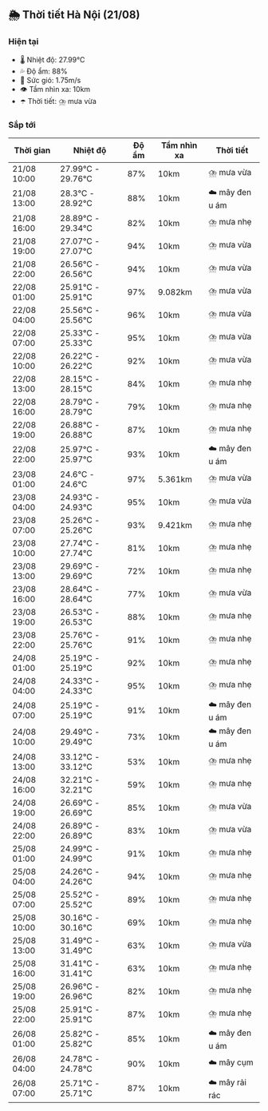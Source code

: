 ## 🌦️ Thời tiết Hà Nội (21/08)

### Hiện tại

- 🌡️ Nhiệt độ: 27.99℃
- 💦 Độ ẩm: 88%
- 💨 Sức gió: 1.75m/s
- 👁️ Tầm nhìn xa: 10km
- ☂️ Thời tiết: ⛈️ mưa vừa

### Sắp tới

| Thời gian | Nhiệt độ | Độ ẩm | Tầm nhìn xa | Thời tiết |
| --- | --- | --- | --- | --- |
| 21/08 10:00 | 27.99℃ - 29.76℃ | 87% | 10km | ⛈️ mưa vừa |
| 21/08 13:00 | 28.3℃ - 28.92℃ | 88% | 10km | ☁️ mây đen u ám |
| 21/08 16:00 | 28.89℃ - 29.34℃ | 82% | 10km | ⛈️ mưa nhẹ |
| 21/08 19:00 | 27.07℃ - 27.07℃ | 94% | 10km | ⛈️ mưa vừa |
| 21/08 22:00 | 26.56℃ - 26.56℃ | 94% | 10km | ⛈️ mưa vừa |
| 22/08 01:00 | 25.91℃ - 25.91℃ | 97% | 9.082km | ⛈️ mưa vừa |
| 22/08 04:00 | 25.56℃ - 25.56℃ | 96% | 10km | ⛈️ mưa vừa |
| 22/08 07:00 | 25.33℃ - 25.33℃ | 95% | 10km | ⛈️ mưa vừa |
| 22/08 10:00 | 26.22℃ - 26.22℃ | 92% | 10km | ⛈️ mưa vừa |
| 22/08 13:00 | 28.15℃ - 28.15℃ | 84% | 10km | ⛈️ mưa nhẹ |
| 22/08 16:00 | 28.79℃ - 28.79℃ | 79% | 10km | ⛈️ mưa nhẹ |
| 22/08 19:00 | 26.88℃ - 26.88℃ | 87% | 10km | ⛈️ mưa nhẹ |
| 22/08 22:00 | 25.97℃ - 25.97℃ | 93% | 10km | ☁️ mây đen u ám |
| 23/08 01:00 | 24.6℃ - 24.6℃ | 97% | 5.361km | ⛈️ mưa vừa |
| 23/08 04:00 | 24.93℃ - 24.93℃ | 95% | 10km | ⛈️ mưa vừa |
| 23/08 07:00 | 25.26℃ - 25.26℃ | 93% | 9.421km | ⛈️ mưa nhẹ |
| 23/08 10:00 | 27.74℃ - 27.74℃ | 81% | 10km | ⛈️ mưa nhẹ |
| 23/08 13:00 | 29.69℃ - 29.69℃ | 72% | 10km | ⛈️ mưa nhẹ |
| 23/08 16:00 | 28.64℃ - 28.64℃ | 77% | 10km | ⛈️ mưa vừa |
| 23/08 19:00 | 26.53℃ - 26.53℃ | 88% | 10km | ⛈️ mưa nhẹ |
| 23/08 22:00 | 25.76℃ - 25.76℃ | 91% | 10km | ⛈️ mưa nhẹ |
| 24/08 01:00 | 25.19℃ - 25.19℃ | 92% | 10km | ⛈️ mưa nhẹ |
| 24/08 04:00 | 24.33℃ - 24.33℃ | 95% | 10km | ⛈️ mưa nhẹ |
| 24/08 07:00 | 25.19℃ - 25.19℃ | 91% | 10km | ☁️ mây đen u ám |
| 24/08 10:00 | 29.49℃ - 29.49℃ | 73% | 10km | ☁️ mây đen u ám |
| 24/08 13:00 | 33.12℃ - 33.12℃ | 53% | 10km | ⛈️ mưa nhẹ |
| 24/08 16:00 | 32.21℃ - 32.21℃ | 59% | 10km | ⛈️ mưa nhẹ |
| 24/08 19:00 | 26.69℃ - 26.69℃ | 85% | 10km | ⛈️ mưa vừa |
| 24/08 22:00 | 26.89℃ - 26.89℃ | 83% | 10km | ⛈️ mưa vừa |
| 25/08 01:00 | 24.99℃ - 24.99℃ | 91% | 10km | ⛈️ mưa nhẹ |
| 25/08 04:00 | 24.26℃ - 24.26℃ | 94% | 10km | ⛈️ mưa nhẹ |
| 25/08 07:00 | 25.52℃ - 25.52℃ | 89% | 10km | ⛈️ mưa nhẹ |
| 25/08 10:00 | 30.16℃ - 30.16℃ | 69% | 10km | ⛈️ mưa nhẹ |
| 25/08 13:00 | 31.49℃ - 31.49℃ | 63% | 10km | ⛈️ mưa vừa |
| 25/08 16:00 | 31.41℃ - 31.41℃ | 63% | 10km | ⛈️ mưa nhẹ |
| 25/08 19:00 | 26.96℃ - 26.96℃ | 82% | 10km | ⛈️ mưa nhẹ |
| 25/08 22:00 | 25.91℃ - 25.91℃ | 87% | 10km | ⛈️ mưa nhẹ |
| 26/08 01:00 | 25.82℃ - 25.82℃ | 85% | 10km | ☁️ mây đen u ám |
| 26/08 04:00 | 24.78℃ - 24.78℃ | 90% | 10km | ☁️ mây cụm |
| 26/08 07:00 | 25.71℃ - 25.71℃ | 87% | 10km | ☁️ mây rải rác |
